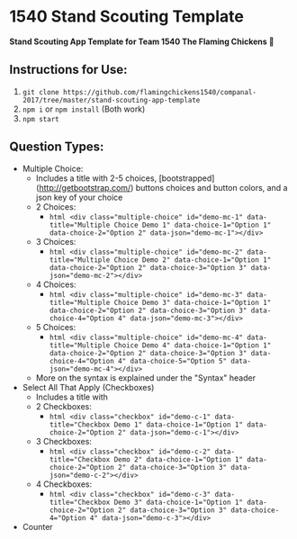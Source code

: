 # 1540 Stand Scouting Template

**Stand Scouting App Template for Team 1540 The Flaming Chickens 🏁**

## Instructions for Use:

1. ```git clone https://github.com/flamingchickens1540/companal-2017/tree/master/stand-scouting-app-template```
2. ```npm i``` or ```npm install``` (Both work)
3. ```npm start```

## Question Types:

* Multiple Choice:
  * Includes a title with 2-5 choices, [bootstrapped] (http://getbootstrap.com/) buttons choices and button colors, and a json key of your choice
  * 2 Choices:
    * ```html <div class="multiple-choice" id="demo-mc-1" data-title="Multiple Choice Demo 1" data-choice-1="Option 1" data-choice-2="Option 2" data-json="demo-mc-1"></div>```
  * 3 Choices:
    * ```html <div class="multiple-choice" id="demo-mc-2" data-title="Multiple Choice Demo 2" data-choice-1="Option 1" data-choice-2="Option 2" data-choice-3="Option 3" data-json="demo-mc-2"></div>```
  * 4 Choices:
    * ```html <div class="multiple-choice" id="demo-mc-3" data-title="Multiple Choice Demo 3" data-choice-1="Option 1" data-choice-2="Option 2" data-choice-3="Option 3" data-choice-4="Option 4" data-json="demo-mc-3"></div>```
  * 5 Choices:
    * ```html <div class="multiple-choice" id="demo-mc-4" data-title="Multiple Choice Demo 4" data-choice-1="Option 1" data-choice-2="Option 2" data-choice-3="Option 3" data-choice-4="Option 4" data-choice-5="Option 5" data-json="demo-mc-4"></div>```
  * More on the syntax is explained under the "Syntax" header
* Select All That Apply (Checkboxes)
  * Includes a title with
  * 2 Checkboxes:
    * ```html <div class="checkbox" id="demo-c-1" data-title="Checkbox Demo 1" data-choice-1="Option 1" data-choice-2="Option 2" data-json="demo-c-1"></div>```
  * 3 Checkboxes:
    * ```html <div class="checkbox" id="demo-c-2" data-title="Checkbox Demo 2" data-choice-1="Option 1" data-choice-2="Option 2" data-choice-3="Option 3" data-json="demo-c-2"></div>```
  * 4 Checkboxes:
    * ```html <div class="checkbox" id="demo-c-3" data-title="Checkbox Demo 3" data-choice-1="Option 1" data-choice-2="Option 2" data-choice-3="Option 3" data-choice-4="Option 4" data-json="demo-c-3"></div>```
* Counter
